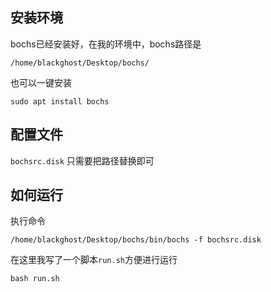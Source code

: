 
## 安装环境
bochs已经安装好，在我的环境中，bochs路径是
```
/home/blackghost/Desktop/bochs/
```
也可以一键安装
```
sudo apt install bochs
```

## 配置文件
`bochsrc.disk` 只需要把路径替换即可



## 如何运行
执行命令

```
/home/blackghost/Desktop/bochs/bin/bochs -f bochsrc.disk
```

在这里我写了一个脚本`run.sh`方便进行运行
```
bash run.sh
```
